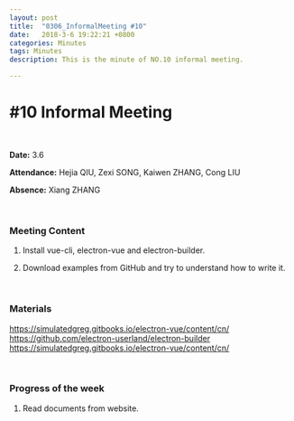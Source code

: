 ```yaml
---
layout: post
title:  "0306_InformalMeeting #10"
date:   2018-3-6 19:22:21 +0800
categories: Minutes
tags: Minutes
description: This is the minute of NO.10 informal meeting.

---
```




# #10 Informal Meeting #

<br>

**Date:** 3.6

**Attendance:** Hejia QIU, Zexi SONG, Kaiwen ZHANG, Cong LIU

**Absence:** Xiang ZHANG




<br>

### Meeting Content ###




1. Install vue-cli, electron-vue and electron-builder.

2. Download examples from GitHub and try to understand how to write it.








<br>

### Materials ###
https://simulatedgreg.gitbooks.io/electron-vue/content/cn/<br>
https://github.com/electron-userland/electron-builder<br>
https://simulatedgreg.gitbooks.io/electron-vue/content/cn/


<br>

### Progress of the week ###
1. Read documents from website.
